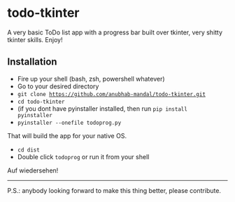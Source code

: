# todo-tkinter
A very basic ToDo list app with a progress bar built over tkinter, very shitty tkinter skills. Enjoy!

Installation
------------
- Fire up your shell (bash, zsh, powershell whatever)
- Go to your desired directory
- <code>git clone https://github.com/anubhab-mandal/todo-tkinter.git</code>
- <code>cd todo-tkinter</code>
- (if you dont have pyinstaller installed, then run <code>pip install pyinstaller</code>
- <code>pyinstaller --onefile todoprog.py</code>

That will build the app for your native OS.

- <code>cd dist</code>
- Double click <code>todoprog</code> or run it from your shell


Auf wiedersehen!

----------------
P.S.: anybody looking forward to make this thing better, please contribute.
